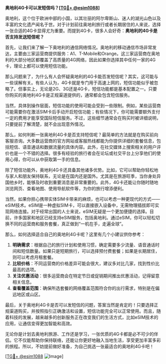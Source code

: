 **奥地利4G卡可以发短信吗？[[TG💪+ @esim1088](https://t.me/s/esim1088)]**

奥地利，这个位于欧洲中部的小国，以其壮丽的阿尔卑斯山、迷人的湖光山色以及丰富的文化遗产闻名于世。对于计划前往奥地利旅行或者长期居住的人来说，选择一张合适的4G卡显得尤为重要。而提到4G卡，很多人会好奇：**奥地利的4G卡是否支持发送短信呢？**

首先，让我们来了解一下奥地利的通信网络情况。奥地利的移动通信市场非常发达，主要由三家运营商提供服务：A1、T-Mobile和Orange。这三家运营商在奥地利的大部分地区都覆盖了高质量的4G网络，因此如果你选择其中任何一家的4G卡，理论上都可以使用短信功能。

那么问题来了，为什么有人会怀疑奥地利的4G卡能否发短信呢？其实，这可能与一些误解有关。有些人认为，4G卡就是专门用于高速上网的，短信功能似乎被忽略了。但事实上，无论是2G、3G还是4G卡，短信功能都是基本配置之一。只要你购买的奥地利4G卡是正规渠道提供的，通常都会包含短信服务。

当然，具体到操作层面，短信功能的使用可能会受到一些限制。例如，某些运营商可能需要你在激活SIM卡后手动开启短信功能；有些情况下，你可能需要额外支付一定的费用才能享受国际短信服务。不过，这些细节通常会在购买时被详细说明，只要提前了解清楚，就不会出现意外情况。

那么，如何判断一张奥地利4G卡是否支持短信呢？最简单的方法就是在购买前向客服咨询。大多数运营商的官方网站或客服热线都能为你提供详细的套餐信息，包括短信、语音通话和数据流量的具体内容。此外，在社交媒体上搜索相关的用户评价也是一个不错的选择。很多有经验的旅行者会在论坛或社交平台上分享他们的使用心得，你可以从中获取第一手的信息。

除了短信功能外，奥地利4G卡还具备其他诸多优势。比如，它可以帮助你轻松地与家人和朋友保持联系，无论是在国内还是国外。尤其是在旅游旺季，当你身处异国他乡时，能够及时收到重要消息是非常重要的。此外，4G卡还能让你随时随地浏览网页、查看地图、使用导航软件等，为你的旅行增添便利。

当然，如果你担心携带实体SIM卡带来的麻烦，也可以考虑一种更现代的方式——eSIM技术。eSIM是一种虚拟SIM卡，可以直接嵌入设备中，无需物理插拔即可实现网络连接。对于经常出国的人士来说，eSIM无疑是一个更加便捷的选择。目前，许多国家和地区已经支持eSIM服务，包括奥地利。通过eSIM，你可以轻松切换不同的运营商和服务套餐，真正做到“一机在手，走遍全球”。

那么，如何选择适合自己的奥地利4G卡呢？这里有几个小建议供你参考：

1. **明确需求**：根据自己的旅行计划和使用习惯，确定需要多少流量、语音通话时间和短信数量。如果只是短期旅行，可以选择预付费套餐；如果是长期居住，则可以考虑月租套餐。
2. **比较价格**：不同运营商的价格差异可能会很大，建议多对比几家，找到性价比最高的选项。
3. **关注优惠活动**：很多运营商会在特定节日或促销期间推出优惠活动，记得留意相关信息。
4. **查看覆盖范围**：确保所选套餐的网络覆盖范围符合你的出行需求，特别是在偏远地区或山区。

最后，关于奥地利4G卡是否可以发短信的问题，答案当然是肯定的！只要选择正规渠道购买，并按照指引正确激活和设置，短信功能完全可以正常使用。而且，随着科技的发展，越来越多的创新服务正在改变我们的生活方式，比如eSIM技术的应用，让通信变得更加智能和高效。

无论你是计划去奥地利旅游、工作还是学习，一张优质的4G卡都是必不可少的伴侣。它不仅能帮助你保持联络，还能让你更好地融入当地生活，享受更加丰富多彩的旅程。所以，不妨提前做好准备，为自己挑选一张最适合的奥地利4G卡吧！

[[TG💪+ @esim1088](https://t.me/s/esim1088) ![Image](https://i.postimg.cc/4NQfJmqS/Snipaste-2025-05-13-00-14-12.png)]